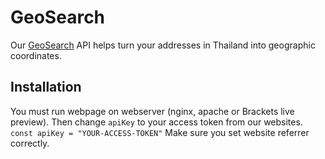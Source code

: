 # GeoSearch
Our [GeoSearch](https://geosearch.cdg.co.th) API helps turn your addresses in Thailand into geographic coordinates.
  
## Installation
You must run webpage on webserver (nginx, apache or Brackets live preview). Then change `apiKey` to your access token from our websites.
```const apiKey = "YOUR-ACCESS-TOKEN"```
Make sure you set website referrer correctly.